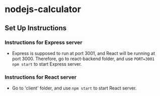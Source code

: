 # nodejs-calculator
## Set Up Instructions

### Instructions for Express server
 - Express is supposed to run at port 3001, and React will be running at port 3000. Therefore, go to react-backend folder, and use `PORT=3001 npm start` to start Express server.

### Instructions for React server
 - Go to 'client' folder, and use `npm start` to start React server.